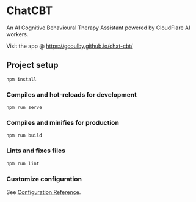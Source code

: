 # ChatCBT

An AI Cognitive Behavioural Therapy Assistant powered by CloudFlare AI workers. 

Visit the app @ https://gcoulby.github.io/chat-cbt/

## Project setup
```
npm install
```

### Compiles and hot-reloads for development
```
npm run serve
```

### Compiles and minifies for production
```
npm run build
```

### Lints and fixes files
```
npm run lint
```

### Customize configuration
See [Configuration Reference](https://cli.vuejs.org/config/).
